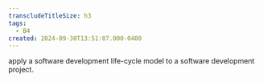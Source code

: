 ```yaml
---
transcludeTitleSize: h3
tags:
  - B4
created: 2024-09-30T13:51:07.000-0400
---
```

apply a software development life-cycle model to a software development project.